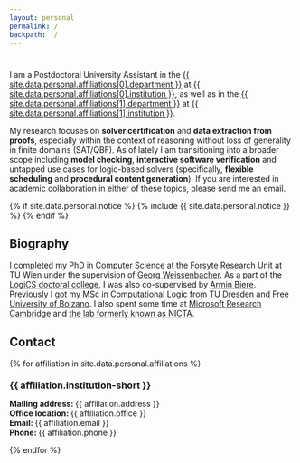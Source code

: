 ```yaml
---
layout: personal
permalink: /
backpath: ./
---
```


<h1 id="about-me"></h1>

<p>
    I am a Postdoctoral University Assistant in the
    <a href="{{ site.data.personal.affiliations[0].department-url }}">{{ site.data.personal.affiliations[0].department }}</a> at
    <a href="{{ site.data.personal.affiliations[0].institution-url }}">{{ site.data.personal.affiliations[0].institution }}</a>, as well as in the
    <a href="{{ site.data.personal.affiliations[1].department-url }}">{{ site.data.personal.affiliations[1].department }}</a> at
    <a href="{{ site.data.personal.affiliations[1].department-url }}">{{ site.data.personal.affiliations[1].institution }}</a>.
</p>

<p>
    My research focuses on <strong>solver certification</strong> and <strong>data extraction from proofs</strong>, especially within the context of reasoning without loss of generality in finite domains (SAT/QBF). As of lately I am transitioning into a broader scope including <strong>model checking</strong>, <strong>interactive software verification</strong> and untapped use cases for logic-based solvers (specifically, <strong>flexible scheduling</strong> and <strong>procedural content generation</strong>). If you are interested in academic collaboration in either of these topics, please send me an email.
</p>

{% if site.data.personal.notice %}
{% include {{ site.data.personal.notice }} %}
{% endif %}

<h2>Biography</h2>

I completed my PhD in Computer Science at the [Forsyte Research Unit](https://forsyte.at/) at TU Wien under the supervision of [Georg Weissenbacher](https://www.georg.weissenbacher.science/). As a part of the [LogiCS doctoral college](https://www.vcla.at/msca/programme/), I was also co-supervised by [Armin Biere](https://cca.informatik.uni-freiburg.de/biere/). Previously I got my MSc in Computational Logic from [TU Dresden](https://tu-dresden.de/) and [Free University of Bolzano](https://www.unibz.it/). I also spent some time at [Microsoft Research Cambridge](https://www.microsoft.com/en-us/research/lab/microsoft-research-cambridge/) and [the lab formerly known as NICTA](https://research.csiro.au/data61/).

<h2>Contact</h2>

{% for affiliation in site.data.personal.affiliations %}

<h3 style="margin: 20px 0px 10px;">{{ affiliation.institution-short }}</h3>

<p>
<strong>Mailing address: </strong>{{ affiliation.address }}
<br />
<strong>Office location: </strong>{{ affiliation.office }}
<br />
<strong>Email: </strong><email>{{ affiliation.email }}</email>
<br />
<strong>Phone: </strong>{{ affiliation.phone }}
<br />

{% endfor %}
